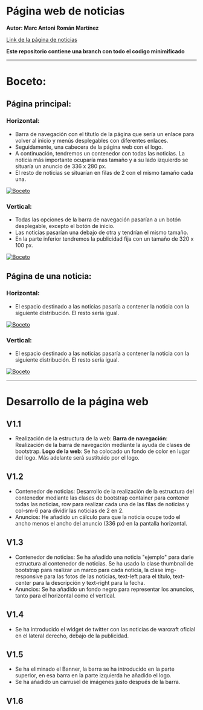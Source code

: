 # Página web de noticias

**Autor: Marc Antoni Román Martínez**

[Link de la página de noticias](https://rawgit.com/Marcroman181/news/master/news.html)

**Este repositorio contiene una branch con todo el codigo minimificado**

-------------------
# Boceto:

## Página principal:

### Horizontal:

-	Barra de navegación con el títutlo de la página que sería un enlace para volver al inicio y menús desplegables con diferentes enlaces. 
- Seguidamente, una cabecera de la página web con el logo.
- A continuación, tendremos un contenedor con todas las noticias. La noticia más importante ocuparía mas tamaño y a su lado izquierdo se situaría un anuncio de 336 x 280 px.
-	El resto de noticias se situarían en filas de 2 con el mismo tamaño cada una.

<a href="https://rawgit.com/marcroman181/news/master/img/news_hor.jpg" target="_blank"><img src="https://rawgit.com/marcroman181/news/master/img/news_hor.jpg" border="0" alt="Boceto"></a>

### Vertical:

-	Todas las opciones de la barra de navegación pasarían a un botón desplegable, excepto el botón de inicio.
-	Las noticias pasarían una debajo de otra y tendrían el mismo tamaño. 
-	En la parte inferior tendremos la publicidad fija con un tamaño de 320 x 100 px. 

<a href="https://rawgit.com/marcroman181/news/master/img/news_ver.jpg" target="_blank"><img src="https://rawgit.com/marcroman181/news/master/img/news_ver.jpg" border="0" alt="Boceto"></a>

## Página de una noticia:

### Horizontal:

- El espacio destinado a las noticias pasaría a contener la noticia con la siguiente distribución. El resto sería igual.

<a href="https://rawgit.com/marcroman181/news/master/img/news1_hor.jpg" target="_blank"><img src="https://rawgit.com/marcroman181/news/master/img/news1_hor.jpg" border="0" alt="Boceto"></a>

### Vertical:

- El espacio destinado a las noticias pasaría a contener la noticia con la siguiente distribución. El resto sería igual.

<a href="https://rawgit.com/marcroman181/news/master/img/news1_ver.jpg" target="_blank"><img src="https://rawgit.com/marcroman181/news/master/img/news1_ver.jpg" border="0" alt="Boceto"></a>

-------------------

#	Desarrollo de la página web
## V1.1
- Realización de la estructura de la web:
   **Barra de navegación**: Realización de la barra de navegación mediante la ayuda de clases de bootstrap.
   **Logo de la web**: Se ha colocado un fondo de color en lugar del logo. Más adelante será sustituido por el logo.
    
## V1.2
 - Contenedor de noticias: Desarrollo de la realización de la estructura del contenedor mediante las clases de bootstrap container para contener todas las noticias, row para realizar cada una de las filas de noticias y col-sm-6 para dividir las noticias de 2 en 2.
 - Anuncios: He añadido un cálculo para que la noticia ocupe todo el ancho menos el ancho del anuncio (336 px) en la pantalla horizontal.
   
## V1.3
 - Contenedor de noticias: Se ha añadido una noticia "ejemplo" para darle estructura al contenedor de noticias. Se ha usado la clase thumbnail de bootstrap para realizar un marco para cada noticia, la clase img-responsive para las fotos de las noticias, text-left para el título, text-center para la descripción y text-right para la fecha.
 - Anuncios: Se ha añadido un fondo negro para representar los anuncios, tanto para el horizontal como el vertical.  
   
## V1.4
- Se ha introducido el widget de twitter con las noticias de warcraft oficial en el lateral derecho, debajo de la publicidad.
## V1.5 
- Se ha eliminado el Banner, la barra se ha introducido en la parte superior, en esa barra en la parte izquierda he añadido el logo.
- Se ha añadido un carrusel de imágenes justo después de la barra.  
## V1.6



